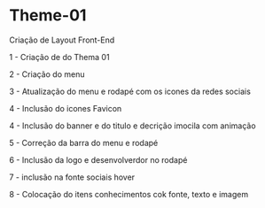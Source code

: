 # Theme-01
Criação de Layout Front-End

<p>1 - Criação de do Thema 01</p>
<p>2 - Criação do menu</P>
<p>3 - Atualização do menu e rodapé com os icones da redes sociais</p>
<p>4 - Inclusão do icones Favicon</p>
<p>4 - Inclusão do banner e do titulo e decrição imocila com animação</p>
<p>5 - Correção da barra do menu e rodapé</p>
<p>6 - Inclusão da logo e desenvolverdor no rodapé</p>
<p>7 - inclusão na fonte sociais hover</p>
<p>8 - Colocação do itens conhecimentos cok fonte, texto e imagem</p>